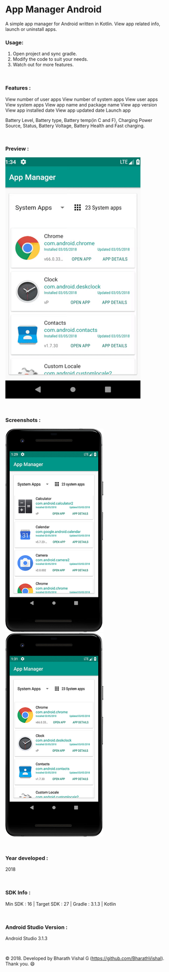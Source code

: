 # App Manager Android
A simple app manager for Android written in Kotlin. View app related info, launch or uninstall apps.


### Usage:
1. Open project and sync gradle.
2. Modify the code to suit your needs.
3. Watch out for more features.

&nbsp;
### Features :
View number of user apps
View number of system apps
View user apps
View system apps
View app name and package name
View app version
View app installed date
View app updated date
Launch app 

Battery Level, Battery type, Battery temp(in C and F), Charging Power Source, Status, Battery Voltage, Battery Health and Fast charging.

&nbsp;
### Preview : 
![Preview](https://github.com/BharathVishal/App-Manager-Android/blob/master/Preview/PreviewGif.gif)


&nbsp;
### Screenshots : 
![Screenshot 1](https://github.com/BharathVishal/App-Manager-Android/blob/master/Screenshots/1.png?s=20)
![Screenshot 2](https://github.com/BharathVishal/App-Manager-Android/blob/master/Screenshots/2.png?s=20)



&nbsp;
### Year developed : 
2018


&nbsp;

### SDK Info : 
Min SDK : 16  | Target SDK : 27 | Gradle : 3.1.3  | Kotlin

&nbsp;


### Android Studio Version : 
Android Studio 3.1.3


&nbsp;

© 2018. Developed by Bharath Vishal G (https://github.com/BharathVishal).
Thank you. :smile:

